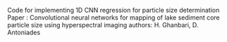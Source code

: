 Code for implementing 1D CNN regression for particle size determination 
Paper : Convolutional neural networks for mapping of lake sediment core particle size using hyperspectral imaging
authors: H. Ghanbari, D. Antoniades
